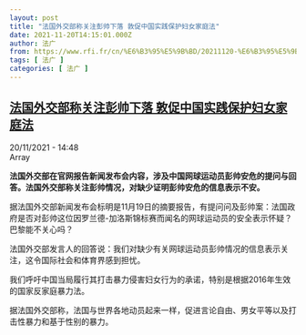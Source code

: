 ```yaml
---
layout: post
title: "法国外交部称关注彭帅下落 敦促中国实践保护妇女家庭法"
date: 2021-11-20T14:15:01.000Z
author: 法广
from: https://www.rfi.fr/cn/%E6%B3%95%E5%9B%BD/20211120-%E6%B3%95%E5%9B%BD%E5%A4%96%E4%BA%A4%E9%83%A8%E7%A7%B0%E5%85%B3%E6%B3%A8%E5%BD%AD%E5%B8%85%E4%B8%8B%E8%90%BD-%E6%95%A6%E4%BF%83%E4%B8%AD%E5%9B%BD%E5%AE%9E%E8%B7%B5%E4%BF%9D%E6%8A%A4%E5%A6%87%E5%A5%B3%E5%AE%B6%E5%BA%AD%E6%B3%95
tags: [ 法广 ]
categories: [ 法广 ]
---
```

<!--1637417701000-->
[法国外交部称关注彭帅下落 敦促中国实践保护妇女家庭法](https://www.rfi.fr/cn/%E6%B3%95%E5%9B%BD/20211120-%E6%B3%95%E5%9B%BD%E5%A4%96%E4%BA%A4%E9%83%A8%E7%A7%B0%E5%85%B3%E6%B3%A8%E5%BD%AD%E5%B8%85%E4%B8%8B%E8%90%BD-%E6%95%A6%E4%BF%83%E4%B8%AD%E5%9B%BD%E5%AE%9E%E8%B7%B5%E4%BF%9D%E6%8A%A4%E5%A6%87%E5%A5%B3%E5%AE%B6%E5%BA%AD%E6%B3%95)
------

<div>
<div>20/11/2021 - 14:48</div>Array<p><strong>                    法国外交部在官网报告新闻发布会内容，涉及中国网球运动员彭帅安危的提问与回答。法国外交部称关注彭帅情况，对缺少证明彭帅安危的信息表示不安。                </strong></p><div >                    <p>据法国外交部新闻发布会标明是11月19日的摘要报告，有提问问及彭帅案：法国政府是否对彭帅这位因罗兰德-加洛斯锦标赛而闻名的网球运动员的安全表示怀疑？巴黎能不关心吗？</p><p>法国外交部发言人的回答说：我们对缺少有关网球运动员彭帅情况的信息表示关注，这令国际社会和体育界感到担忧。</p><p>我们呼吁中国当局履行其打击暴力侵害妇女行为的承诺，特别是根据2016年生效的国家反家庭暴力法。</p><p>据法国外交部称，法国与世界各地动员起来一样，促进言论自由、男女平等以及打击性暴力和基于性别的暴力。</p>                                            <div data-selfpromo-newsletter>    </div>    <div data-selfpromo-app>    </div>                </div>
</div>
